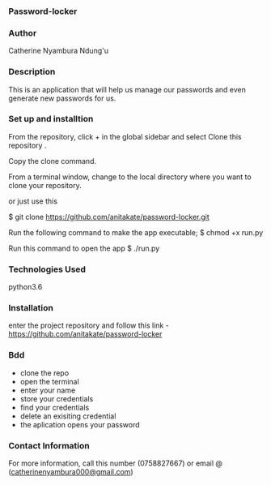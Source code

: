 ### Password-locker

### Author
Catherine Nyambura Ndung'u

### Description
This is an application that will help us manage our passwords and even generate new passwords for us.

### Set up and installtion
From the repository, click + in the global sidebar and select Clone this repository .

Copy the clone command.

From a terminal window, change to the local directory where you want to clone your repository.

or just use this

$ git clone https://github.com/anitakate/password-locker.git

Run the following command to make the app executable;
$ chmod +x run.py

Run this command to open the app
$ ./run.py

### Technologies Used
 python3.6
 
### Installation
 enter the project repository and
 follow this link - https://github.com/anitakate/password-locker

### Bdd
- clone the repo
- open the terminal
- enter your name
- store your credentials
- find your credentials
- delete an exisiting credential
- the aplication opens your password

### Contact Information
For more information, call this number (0758827667) or email @ (catherinenyambura000@gmail.com)
